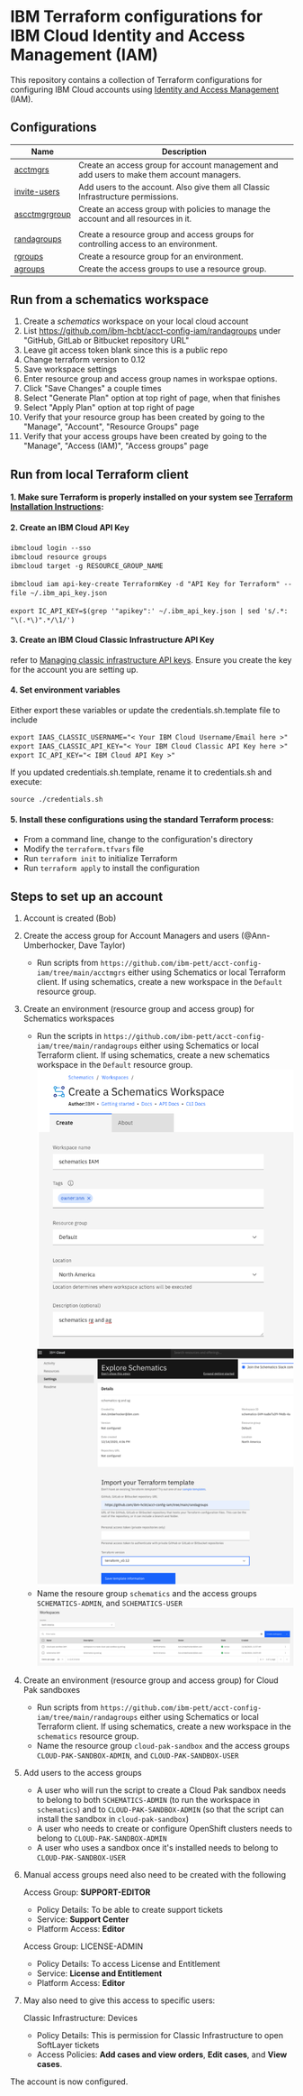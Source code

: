 # IBM Terraform configurations for IBM Cloud Identity and Access Management (IAM)

This repository contains a collection of Terraform configurations for configuring IBM Cloud accounts using [Identity and Access Management](https://cloud.ibm.com/docs/account?topic=account-userroles) (IAM).

## Configurations

| Name | Description |
| ---------------- | ---------------- |
| [acctmgrs](https://github.com/ibm-pett/acct-config-iam/tree/master/acctmgrs) | Create an access group for account management and add users to make them account managers. |
| [invite-users](https://github.com/ibm-pett/acct-config-iam/tree/master/acctmgrs/invite-users) | Add users to the account. Also give them all Classic Infrastructure permissions. |
| [ascctmgrgroup](https://github.com/ibm-pett/acct-config-iam/tree/master/acctmgrs/acctmgrgroup) | Create an access group with policies to manage the account and all resources in it. |
| | |
| [randagroups](https://github.com/ibm-pett/acct-config-iam/tree/master/randagroups) | Create a resource group and access groups for controlling access to an environment. |
| [rgroups](https://github.com/ibm-pett/acct-config-iam/tree/master/randagroups/rgroups) | Create a resource group for an environment. |
| [agroups](https://github.com/ibm-pett/acct-config-iam/tree/master/randagroups/agroups) | Create the access groups to use a resource group. |


## Run from a schematics workspace
1. Create a *schematics* workspace on your local cloud account
2. List https://github.com/ibm-hcbt/acct-config-iam/randagroups under "GitHub, GitLab or Bitbucket repository URL"
3. Leave git access token blank since this is a public repo
4. Change terraform version to 0.12
5. Save workspace settings
5. Enter resource group and access group names in workspae options.
6. Click "Save Changes" a couple times
7. Select "Generate Plan" option at top right of page, when that finishes
8. Select "Apply Plan" option at top right of page
9. Verify that your resource group has been created by going to the "Manage", "Account", "Resource Groups" page
10. Verify that your access groups have been created by going to the "Manage", "Access (IAM)", "Access groups" page

## Run from local Terraform client

#### 1. Make sure Terraform is properly installed on your system see [Terraform Installation Instructions](https://ibm.github.io/cloud-enterprise-examples/iac/setup-environment/#install-terraform): 

#### 2. Create an IBM Cloud API Key
```
ibmcloud login --sso
ibmcloud resource groups
ibmcloud target -g RESOURCE_GROUP_NAME

ibmcloud iam api-key-create TerraformKey -d "API Key for Terraform" --file ~/.ibm_api_key.json

export IC_API_KEY=$(grep '"apikey":' ~/.ibm_api_key.json | sed 's/.*: "\(.*\)".*/\1/')
```
#### 3. Create an IBM Cloud Classic Infrastructure API Key
refer to [Managing classic infrastructure API keys](https://cloud.ibm.com/docs/account?topic=account-classic_keys). Ensure you create the key for the account you are setting up. 

#### 4. Set environment variables

Either export these variables or update the credentials.sh.template file to include
```
export IAAS_CLASSIC_USERNAME="< Your IBM Cloud Username/Email here >"
export IAAS_CLASSIC_API_KEY="< Your IBM Cloud Classic API Key here >"
export IC_API_KEY="< IBM Cloud API Key >"
```
If you updated credentials.sh.template, rename it to credentials.sh and execute:
```
source ./credentials.sh
```

#### 5. Install these configurations using the standard Terraform process:
- From a command line, change to the configuration's directory
- Modify the `terraform.tfvars` file
- Run `terraform init` to initialize Terraform
- Run `terraform apply` to install the configuration

## Steps to set up an account

1. Account is created (Bob)
2. Create the access group for Account Managers and users (@Ann-Umberhocker, Dave Taylor)
    - Run scripts from `https://github.com/ibm-pett/acct-config-iam/tree/main/acctmgrs` either using Schematics or local Terraform client. If using schematics, create a new workspace in the `Default` resource group.
3. Create an environment (resource group and access group) for Schematics workspaces 
    - Run the scripts in `https://github.com/ibm-pett/acct-config-iam/tree/main/randagroups` either using Schematics or local Terraform client. If using schematics, create a new schematics workspace in the `Default` resource group.
    ![schematics-workspace](./images/create-schematics.png)
    ![schematics-workspace](./images/schematics-workspace-settings.png)
    - Name the resoure group `schematics` and the access groups `SCHEMATICS-ADMIN`, and `SCHEMATICS-USER`
    ![schematics-workspace](./images/schematics-workspace.png)
4. Create an environment (resource group and access group) for Cloud Pak sandboxes
    - Run scripts from `https://github.com/ibm-pett/acct-config-iam/tree/main/randagroups` either using Schematics or local Terraform client. If using schematics, create a new workspace in the `schematics` resource group.
    - Name the resource group `cloud-pak-sandbox` and the access groups `CLOUD-PAK-SANDBOX-ADMIN`, and `CLOUD-PAK-SANDBOX-USER`
5. Add users to the access groups
    - A user who will run the script to create a Cloud Pak sandbox needs to belong to both `SCHEMATICS-ADMIN` (to run the workspace in `schematics`) and to `CLOUD-PAK-SANDBOX-ADMIN` (so that the script can install the sandbox in `cloud-pak-sandbox`)
    - A user who needs to create or configure OpenShift clusters needs to belong to `CLOUD-PAK-SANDBOX-ADMIN`
    - A user who uses a sandbox once it's installed needs to belong to `CLOUD-PAK-SANDBOX-USER`
    
6. Manual access groups need also need to be created with the following 

    Access Group: **SUPPORT-EDITOR**
    - Policy Details: To be able to create support tickets
    - Service: **Support Center**
    - Platform Access: **Editor**
        
    Access Group: LICENSE-ADMIN
    - Policy Details: To access License and Entitlement
    - Service: **License and Entitlement**
    - Platform Access: **Editor**
        
7. May also need to give this access to specific users:

    Classic Infrastructure: Devices
    - Policy Details:  This is permission for Classic Infrastructure to open SoftLayer tickets
    - Access Policies: **Add cases and view orders**, **Edit cases**, and **View cases**.
        
The account is now configured.
